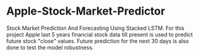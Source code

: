 # Apple-Stock-Market-Predictor
Stock Market Prediction And Forecasting Using Stacked LSTM. For this project Apple last 5 years financial stock data till present is used to predict future stock "close" values. Future prediction for the next 30 days is also done to test the model robustness.
